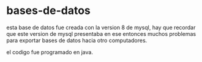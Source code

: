 # bases-de-datos
esta base de datos fue creada con la version 8 de mysql, hay que recordar
que este version de mysql presentaba en ese entonces muchos problemas 
para exportar bases de datos hacia otro computadores.

el codigo fue programado en java.


